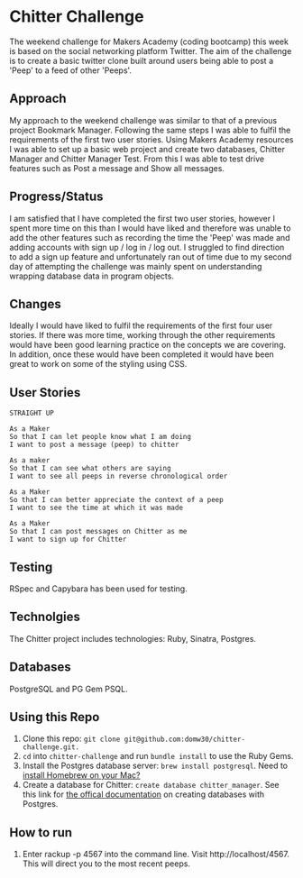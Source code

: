 # Chitter Challenge
The weekend challenge for Makers Academy (coding bootcamp) this week is based on the social networking platform Twitter. The aim of the challenge is to create a basic twitter clone built around users being able to post a 'Peep' to a feed of other 'Peeps'.

## Approach
My approach to the weekend challenge was similar to that of a previous project Bookmark Manager. Following the same steps I was able to fulfil the requirements of the first two user stories. Using Makers Academy resources I was able to set up a basic web project and create two databases, Chitter Manager and Chitter Manager Test. From this I was able to test drive features such as Post a message and Show all messages.

## Progress/Status
I am satisfied that I have completed the first two user stories, however I spent more time on this than I would have liked and therefore was unable to add the other features such as recording the time the 'Peep' was made and adding accounts with sign up / log in / log out. I struggled to find direction to add a sign up feature and unfortunately ran out of time due to my second day of attempting the challenge was mainly spent on understanding wrapping database data in program objects.

## Changes
Ideally I would have liked to fulfil the requirements of the first four user stories. If there was more time, working through the other requirements would have been good learning practice on the concepts we are covering. In addition, once these would have been completed it would have been great to work on some of the styling using CSS.

## User Stories

```
STRAIGHT UP

As a Maker
So that I can let people know what I am doing  
I want to post a message (peep) to chitter

As a maker
So that I can see what others are saying  
I want to see all peeps in reverse chronological order

As a Maker
So that I can better appreciate the context of a peep
I want to see the time at which it was made

As a Maker
So that I can post messages on Chitter as me
I want to sign up for Chitter
```
## Testing
RSpec and Capybara has been used for testing.

## Technolgies
The Chitter project includes technologies: Ruby, Sinatra, Postgres. 

## Databases
PostgreSQL and PG Gem PSQL.

## Using this Repo
1. Clone this repo: ```git clone git@github.com:domw30/chitter-challenge.git.```
2. ```cd``` into ```chitter-challenge``` and run ```bundle install``` to use the Ruby Gems.
3. Install the Postgres database server: ```brew install postgresql```. Need to [install Homebrew on your Mac?](https://brew.sh)
4. Create a database for Chitter: ```create database chitter_manager```. See this link for [the offical documentation](https://www.postgresql.org/docs/9.0/sql-createdatabase.html) on creating databases with Postgres.

## How to run
1. Enter rackup -p 4567 into the command line.
Visit http://localhost/4567.
This will direct you to the most recent peeps.
